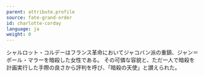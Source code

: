 ```yaml
---
parent: attribute.profile
source: fate-grand-order
id: charlotte-corday
language: ja
weight: 0
---
```


シャルロット・コルデーはフランス革命においてジャコバン派の重鎮、ジャン＝ポール・マラーを暗殺した女性である。
その可憐な容貌と、ただ一人で暗殺を計画実行した手際の良さから評判を呼び、「暗殺の天使」と讃えられた。
